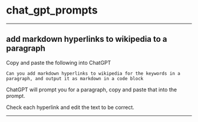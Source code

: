 # chat_gpt_prompts

---

## add markdown hyperlinks to wikipedia to a paragraph

Copy and paste the following into ChatGPT

```
Can you add markdown hyperlinks to wikipedia for the keywords in a paragraph, and output it as markdown in a code block
```

ChatGPT will prompt you for a paragraph, copy and paste that into the prompt.

Check each hyperlink and edit the text to be correct.

---
